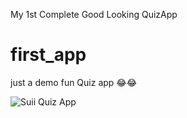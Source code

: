 My 1st Complete Good Looking QuizApp
# first_app

just a demo fun Quiz app 😂😂

![Suii Quiz App](https://user-images.githubusercontent.com/43701328/230334596-0045bacf-5bcd-4f87-bc8c-8c3b512c132f.gif)


